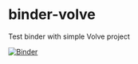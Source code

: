 # binder-volve
Test binder with simple Volve project

[![Binder](https://mybinder.org/badge_logo.svg)](https://mybinder.org/v2/gh/f0nzie/binder-volve/main?urlpath=rstudio)


